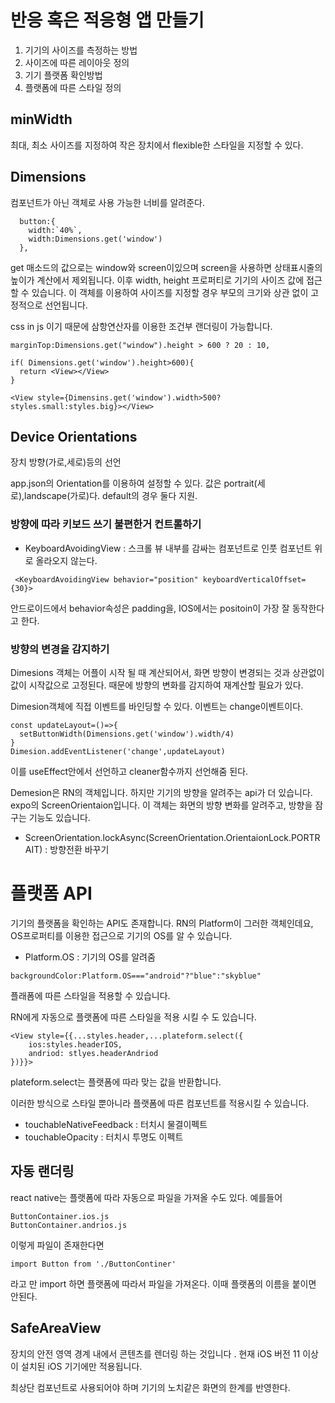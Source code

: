 # 반응 혹은 적응형 앱 만들기

1. 기기의 사이즈를 측정하는 방법
2. 사이즈에 따른 레이아웃 정의
3. 기기 플랫폼 확인방법
4. 플랫폼에 따른 스타일 정의

## minWidth

최대, 최소 사이즈를 지정하여 작은 장치에서 flexible한 스타일을 지정할 수 있다.

## Dimensions

컴포넌트가 아닌 객체로 사용 가능한 너비를 알려준다.

```
  button:{
    width:`40%`,
    width:Dimensions.get('window')
  },
```

get 매소드의 값으로는 window와 screen이있으며 screen을 사용하면 상태표시줄의 높이가 계산에서 제외됩니다. 이후 width, height 프로퍼티로 기기의 사이즈 값에 접근할 수 있습니다. 이 객체를 이용하여 사이즈를 지정할 경우 부모의 크기와 상관 없이 고정적으로 선언됩니다.

css in js 이기 때문에 삼항연산자를 이용한 조건부 랜더링이 가능합니다. 

```
marginTop:Dimensions.get("window").height > 600 ? 20 : 10,

if( Dimensions.get('window').height>600){
  return <View></View>
}

<View style={Dimensins.get('window').width>500?styles.small:styles.big}></View>
```

## Device Orientations

장치 방향(가로,세로)등의 선언

app.json의 Orientation를 이용하여 설정할 수 있다. 값은 portrait(세로),landscape(가로)다. default의 경우 둘다 지원.

### 방향에 따라 키보드 쓰기 불편한거 컨트롤하기

- KeyboardAvoidingView : 스크롤 뷰 내부를 감싸는 컴포넌트로 인풋 컴포넌트 위로 올라오지 않는다.

```
 <KeyboardAvoidingView behavior="position" keyboardVerticalOffset={30}> 
```

안드로이드에서 behavior속성은 padding을, IOS에서는 positoin이 가장 잘 동작한다고 한다.

### 방향의 변경을 감지하기

Dimesions 객체는 어플이 시작 될 때 계산되어서, 화면 방향이 변경되는 것과 상관없이 값이 시작값으로 고정된다. 때문에 방향의 변화를 감지하여 재계산할 필요가 있다.

Dimesion객체에 직접 이벤트를 바인딩할 수 있다.  이벤트는 change이벤트이다.

```
const updateLayout=()=>{
  setButtonWidth(Dimensions.get('window').width/4)
}
Dimesion.addEventListener('change',updateLayout)
```

이를 useEffect안에서 선언하고 cleaner함수까지 선언해줌 된다.

Demesion은 RN의 객체입니다. 하지만 기기의 방향을 알려주는 api가 더 있습니다. expo의 ScreenOrientaion입니다. 이 객체는 화면의 방향 변화를 알려주고, 방향을 잠구는 기능도 있습니다.

- ScreenOrientation.lockAsync(ScreenOrientation.OrientaionLock.PORTRAIT) : 방향전환 바꾸기

  

# 플랫폼 API

기기의 플랫폼을 확인하는 API도 존재합니다. RN의 Platform이 그러한 객체인데요, OS프로퍼티를 이용한 접근으로 기기의 OS를 알 수 있습니다.

- Platform.OS : 기기의 OS를 알려줌

```
backgroundColor:Platform.OS==="android"?"blue":"skyblue"
```

플래폼에 따른 스타일을 적용할 수 있습니다.

RN에게 자동으로 플랫폼에 따른 스타일을 적용 시킬 수 도 있습니다.

```
<View style={{...styles.header,...plateform.select({
	ios:styles.headerIOS,
	andriod: stlyes.headerAndriod
})}}>
```

plateform.select는 플랫폼에 따라 맞는 값을 반환합니다.

이러한 방식으로 스타일 뿐아니라 플랫폼에 따른 컴포넌트를 적용시킬 수 있습니다.

- touchableNativeFeedback : 터치시 물결이펙트
- touchableOpacity : 터치시 투명도 이펙트

## 자동 랜더링

react native는 플랫폼에 따라 자동으로 파일을 가져올 수도 있다. 예를들어

```
ButtonContainer.ios.js
ButtonContainer.andrios.js
```

이렇게 파일이 존재한다면 

```
import Button from './ButtonContiner'
```

라고 만 import 하면 플랫폼에 따라서 파일을 가져온다. 이때 플랫폼의 이름을 붙이면 안된다.

## SafeAreaView

장치의 안전 영역 경계 내에서 콘텐츠를 렌더링 하는 것입니다 . 현재 iOS 버전 11 이상이 설치된 iOS 기기에만 적용됩니다.

최상단 컴포넌트로 사용되어야 하며 기기의 노치같은 화면의 한계를 반영한다.

